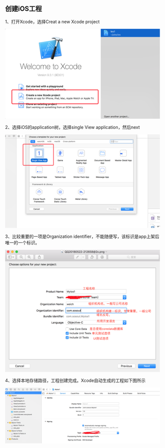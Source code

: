 ## 创建iOS工程

1、打开Xcode，选择Creat a new Xcode project

![Xcode project](../screenshot/create-ios1.png)

2、选择iOS的application树，选择single View application，然后next

![single View application](../screenshot/create-ios2.png)

3、比较重要的一项是Organization identifier，不能随便写，该标识是app上架后唯一的一个标识。

![project config](../screenshot/create-ios3.png)

4、选择本地存储路径，工程创建完成。Xcode自动生成的工程如下图所示

![project](../screenshot/create-ios4.png)
